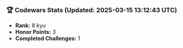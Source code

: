 ### 🏆 Codewars Stats (Updated: 2025-03-15 13:12:43 UTC)

- **Rank:** 8 kyu
- **Honor Points:** 3
- **Completed Challenges:** 1
